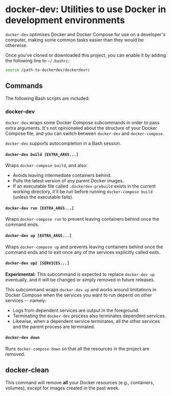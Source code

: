 # docker-dev: Utilities to use Docker in development environments

`docker-dev` optimises Docker and Docker Compose for use on a developer's
computer, making some common tasks easier than they would be otherwise.

Once you've cloned or downloaded this project, you can enable it by adding
the following line to `~/.bashrc`:

```bash
source /path-to-dockerdev/dockerdevrc
```

## Commands

The following Bash scripts are included:

### docker-dev

`docker-dev` wraps some Docker Compose subcommands in order to pass extra
arguments. It's not opinionated about the structure of your Docker Compose
file, and you can switch between `docker-dev` and `docker-compose`.

`docker-dev` supports autocompletion in a Bash session.

#### `docker-dev build [EXTRA_ARGS...]`

Wraps `docker-compose build`, and also:

- Avoids leaving intermediate containers behind.
- Pulls the latest version of any parent Docker images.
- If an executable file called `.dockerdev-prebuild` exists in the current
  working directory, it'll be run before running `docker-compose build` (unless
  the executable fails).

#### `docker-dev run [EXTRA_ARGS...]`

Wraps `docker-compose run` to prevent leaving containers behind once the
command ends.

#### `docker-dev up [EXTRA_ARGS...]`

Wraps `docker-compose up` and prevents leaving containers behind once the
command ends and to exit once any of the services explicitly called exits.

#### `docker-dev up2 [SERVICES...]`

**Experimental:** This subcommand is expected to replace `docker-dev up`
eventually, and it will be changed or simply removed in future releases.

This subcommand wraps `docker-dev up` and works around limitations in Docker
Compose when the services you want to run depend on other services -- namely:

- Logs from dependent services are output in the foreground.
- Terminating the `docker-dev` process also terminates dependent services.
- Likewise, when a dependent service terminates, all the other services and
  the parent process are terminated.

#### `docker-dev down`

Runs `docker-compose down` so that all the resources in the project are removed.

## docker-clean

This command will remove **all** your Docker resources (e.g., containers,
volumes), except for images created in the past week.

